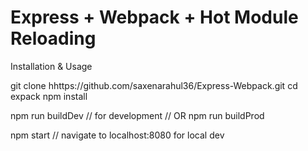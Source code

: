 # Express + Webpack + Hot Module Reloading 



Installation & Usage

git clone hhttps://github.com/saxenarahul36/Express-Webpack.git
cd expack
npm install

npm run buildDev        // for development
    // OR
npm run buildProd

npm start               // navigate to localhost:8080 for local dev
